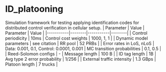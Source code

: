 # ID_platooning
Simulation framework for testing applying identification codes for distributed control verification in cellular setup.
| Parameter | Value | Parameter | Value |
|-----------|--------|-----------|--------|
| Control periodicity | 10ms | Control cost weights | 1000, 1, 1 |
| Dynamic model parameters | see citation | RR pool | 52 PRBs |
| Error rates in LoS, nLoS | Data: 0.001, 0.1, Control: 0.0001, 0.001 | MC transition probabilities | 0.1, 0.5 |
| Reed-Solomon configs | - | Message length | 100 B |
| ID tag length | 1B | Avg type 2 error probability | 1/256 |
| External traffic intensity | 1.3 GBps | Platoon length | 7 trucks |
